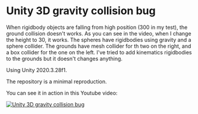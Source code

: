 # Unity 3D gravity collision bug


When rigidbody objects are falling from high position (300 in my test), the ground collision doesn't works. As you can see in the video, when I change the height to 30, it works.
The spheres have rigidbodies using gravity and a sphere collider.
The grounds have mesh collider for th two on the right, and a box collider for the one on the left.
I've tried to add kinematics rigidbodies to the grounds but it doesn't changes anything.

Using Unity 2020.3.28f1.

The repository is a minimal reproduction.

You can see it in action in this Youtube video:

[![Unity 3D gravity collision bug](https://img.youtube.com/vi/vqbo3rweEmA/0.jpg)](https://www.youtube.com/watch?v=vqbo3rweEmA)
